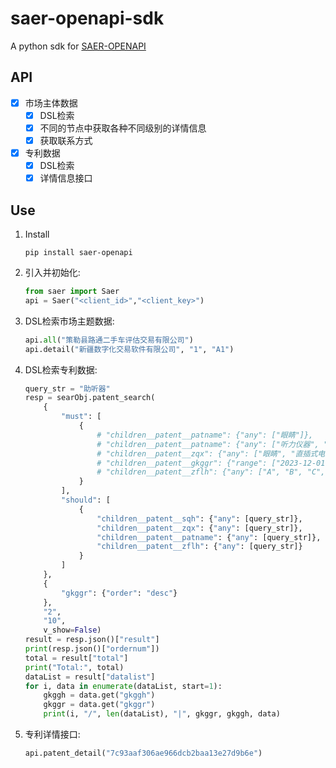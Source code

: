 # saer-openapi-sdk

A python sdk for [SAER-OPENAPI](http://api.isaerdata.com/)

## API

* [x] 市场主体数据
    * [x] DSL检索
    * [x] 不同的节点中获取各种不同级别的详情信息
    * [x] 获取联系方式
* [x] 专利数据
    * [x] DSL检索
    * [X] 详情信息接口

## Use

1. Install
    ```shell
    pip install saer-openapi
    ```
2. 引入并初始化:
    ```python
    from saer import Saer
   api = Saer("<client_id>","<client_key>")
    ```
3. DSL检索市场主题数据:
    ```python
    api.all("策勒县路通二手车评估交易有限公司")
    api.detail("新疆数字化交易软件有限公司", "1", "A1")    
    ```
4. DSL检索专利数据:
    ```python
    query_str = "助听器"
    resp = searObj.patent_search(
        {
            "must": [
                {
                    # "children__patent__patname": {"any": ["眼睛"]},
                    # "children__patent__patname": {"any": ["听力仪器", "直插式电感"]}
                    # "children__patent__zqx": {"any": ["眼睛", "直插式电感"]}
                    # "children__patent__gkggr": {"range": ["2023-12-01", "2024-01-30"]}
                    # "children__patent__zflh": {"any": ["A", "B", "C", "D", "E", "F", "G", "H"]}
                }
            ],
            "should": [
                {
                    "children__patent__sqh": {"any": [query_str]},
                    "children__patent__zqx": {"any": [query_str]},
                    "children__patent__patname": {"any": [query_str]},
                    "children__patent__zflh": {"any": [query_str]}
                }
            ]
        },
        {
            "gkggr": {"order": "desc"}
        },
        "2",
        "10",
        v_show=False)
    result = resp.json()["result"]
    print(resp.json()["ordernum"])
    total = result["total"]
    print("Total:", total)
    dataList = result["datalist"]
    for i, data in enumerate(dataList, start=1):
        gkggh = data.get("gkggh")
        gkggr = data.get("gkggr")
        print(i, "/", len(dataList), "|", gkggr, gkggh, data)
    ```
5. 专利详情接口:
    ```python
    api.patent_detail("7c93aaf306ae966dcb2baa13e27d9b6e")
    ```